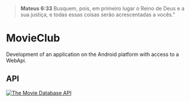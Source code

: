 > **Mateus 6:33** Busquem, pois, em primeiro lugar o Reino de Deus e a sua justiça, e todas essas coisas serão acrescentadas a vocês."

# MovieClub
Development of an application on the Android platform with access to a WebApi.


## API
[![The Movie Database API](https://www.themoviedb.org/assets/41bdcf10bbf6f84c0fc73f27b2180b95/images/v4/logos/91x81.png)](https://www.themoviedb.org/documentation/api)
